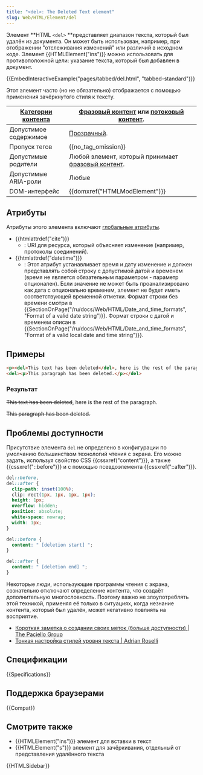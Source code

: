 ```yaml
---
title: "<del>: The Deleted Text element"
slug: Web/HTML/Element/del
---
```


Элемент **HTML `<del>` **представляет диапазон текста, который был удалён из документа. Он может быть использован, например, при отображении "отслеживания изменений" или различий в исходном коде. Элемент {{HTMLElement("ins")}} можно использовать для противоположной цели: указание текста, который был добавлен в документ.

{{EmbedInteractiveExample("pages/tabbed/del.html", "tabbed-standard")}}

Этот элемент часто (но не обязательно) отображается с помощью применения зачёркнутого стиля к тексту.

| [Категории контента](/ru/docs/HTML/Content_categories) | [Фразовый контент](/ru/docs/HTML/Content_categories#Phrasing_content) или [потоковый контент](/ru/docs/HTML/Content_categories#Flow_content). |
| ------------------------------------------------------ | --------------------------------------------------------------------------------------------------------------------------------------------- |
| Допустимое содержимое                                  | [Прозрачный](/ru/docs/HTML/Content_categories#Transparent_content_model).                                                                     |
| Пропуск тегов                                          | {{no_tag_omission}}                                                                                                                           |
| Допустимые родители                                    | Любой элемент, который принимает [фразовый контент](/ru/docs/HTML/Content_categories#Phrasing_content).                                       |
| Допустимые ARIA-роли                                   | Любые                                                                                                                                         |
| DOM-интерфейс                                          | {{domxref("HTMLModElement")}}                                                                                                                 |

## Атрибуты

Атрибуты этого элемента включают [глобальные атрибуты](/ru/docs/HTML/Global_attributes).

- {{htmlattrdef("cite")}}
  - : URI для ресурса, который объясняет изменение (например, протоколы соединений).
- {{htmlattrdef("datetime")}}
  - : Этот атрибут устанавливает время и дату изменение и должен представлять собой строку с допустимой датой и временем (время не является обязательным параметром - параметр опционален). Если значение не может быть проанализировано как дата с опционально временем, элемент не будет иметь соответствующей временной отметки. Формат строки без времени смотри в {{SectionOnPage("/ru/docs/Web/HTML/Date_and_time_formats", "Format of a valid date string")}}. Формат строки с датой и временем описан в {{SectionOnPage("/ru/docs/Web/HTML/Date_and_time_formats", "Format of a valid local date and time string")}}.

## Примеры

```html
<p><del>This text has been deleted</del>, here is the rest of the paragraph.</p>
<del><p>This paragraph has been deleted.</p></del>
```

### Результат

~~This text has been deleted~~, here is the rest of the paragraph.

~~This paragraph has been deleted.~~

## Проблемы доступности

Присутствие элемента `del` не определено в конфигурации по умолчанию большинством технологий чтения с экрана. Его можно задать, используя свойство CSS {{cssxref("content")}}, а также {{cssxref("::before")}} и с помощью псевдоэлемента {{cssxref("::after")}}.

```css
del::before,
del::after {
  clip-path: inset(100%);
  clip: rect(1px, 1px, 1px, 1px);
  height: 1px;
  overflow: hidden;
  position: absolute;
  white-space: nowrap;
  width: 1px;
}

del::before {
  content: " [deletion start] ";
}

del::after {
  content: " [deletion end] ";
}
```

Некоторые люди, использующие программы чтения с экрана, сознательно отключают определение контента, что создаёт дополнительную многословность. Поэтому важно не злоупотреблять этой техникой, применяя её только в ситуациях, когда незнание контента, который был удалён, может негативно повлиять на восприятие.

- [Короткая заметка о создании своих меток (больше доступности) | The Paciello Group](https://developer.paciellogroup.com/blog/2017/12/short-note-on-making-your-mark-more-accessible/)
- [Тонкая настройка стилей уровня текста | Adrian Roselli](http://adrianroselli.com/2017/12/tweaking-text-level-styles.html)

## Спецификации

{{Specifications}}

## Поддержка браузерами

{{Compat}}

## Смотрите также

- {{HTMLElement("ins")}} элемент для вставки в текст
- {{HTMLElement("s")}} элемент для зачёркивания, отдельный от представления удалённого текста

{{HTMLSidebar}}
